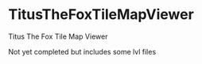 # TitusTheFoxTileMapViewer
Titus The Fox Tile Map Viewer

Not yet completed but includes some lvl files
